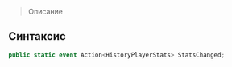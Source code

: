 
> Описание

## Синтаксис
```csharp
public static event Action<HistoryPlayerStats> StatsChanged;
```
